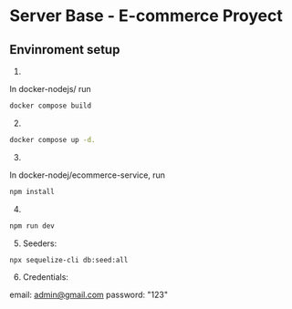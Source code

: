 # Server Base - E-commerce Proyect


## Envinroment setup

1) 
In docker-nodejs/ run
``` bash
docker compose build
```
2) 
``` bash
docker compose up -d.
```
3)
In docker-nodej/ecommerce-service, run
``` bash
npm install
```
4)
``` bash
npm run dev
```
5) Seeders:
``` bash
npx sequelize-cli db:seed:all
```

6) Credentials:

email: admin@gmail.com
password: "123"
